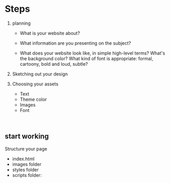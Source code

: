 # Steps

1. planning

    - What is your website about?

    - What information are you presenting on the subject?
    - What does your website look like, in simple high-level terms? What's the background color? What kind of font is appropriate: formal, cartoony, bold and loud, subtle?

2. Sketching out your design

3. Choosing your assets
    - Text
    - Theme color
    - Images
    - Font

&nbsp;

## start working

Structure your page

- index.html
- images folder
- styles folder
- scripts folder:
